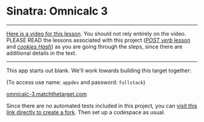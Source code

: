 # Sinatra: Omnicalc 3

---

[Here is a video for this lesson](https://share.descript.com/view/y2pLUldG8eK). You should not rely entirely on the video. PLEASE READ the lessons associated with this project ([_POST verb_ lesson](https://learn.firstdraft.com/lessons/115-the-post-verb) and [_cookies Hash_](https://learn.firstdraft.com/lessons/117-the-cookies-hash)) as you are going through the steps, since there are additional details in the text.

---

This app starts out blank. We'll work towards building this target together:

(To access use name: `appdev` and password: `fullstack`)

[omnicalc-3.matchthetarget.com](https://omnicalc-3.matchthetarget.com/)

Since there are no automated tests included in this project, you can [visit this link directly to create a fork](https://github.com/appdev-projects/sinatra-omnicalc-3/fork). Then set up a codespace as usual.
